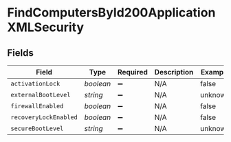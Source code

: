 # FindComputersById200ApplicationXMLSecurity


## Fields

| Field                 | Type                  | Required              | Description           | Example               |
| --------------------- | --------------------- | --------------------- | --------------------- | --------------------- |
| `activationLock`      | *boolean*             | :heavy_minus_sign:    | N/A                   | false                 |
| `externalBootLevel`   | *string*              | :heavy_minus_sign:    | N/A                   | unknown               |
| `firewallEnabled`     | *boolean*             | :heavy_minus_sign:    | N/A                   | false                 |
| `recoveryLockEnabled` | *boolean*             | :heavy_minus_sign:    | N/A                   | false                 |
| `secureBootLevel`     | *string*              | :heavy_minus_sign:    | N/A                   | unknown               |
